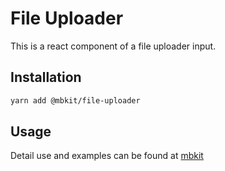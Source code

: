 # File Uploader

This is a react component of a file uploader input.

## Installation

```sh
yarn add @mbkit/file-uploader
```

## Usage

Detail use and examples can be found at [mbkit](https://mbkit.netlify.com/components/fileuploader)